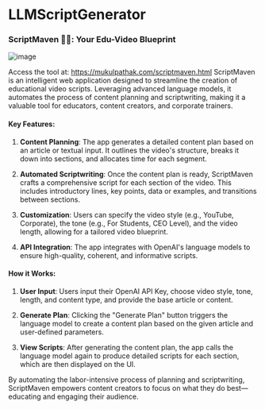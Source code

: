 # LLMScriptGenerator

### ScriptMaven 📜🧠: Your Edu-Video Blueprint

![image](https://github.com/user-attachments/assets/39cf0d1f-311f-404e-85cf-7fd54d2f9b16)

Access the tool at: https://mukulpathak.com/scriptmaven.html
ScriptMaven is an intelligent web application designed to streamline the creation of educational video scripts. Leveraging advanced language models, it automates the process of content planning and scriptwriting, making it a valuable tool for educators, content creators, and corporate trainers.

#### Key Features:

1. **Content Planning**: The app generates a detailed content plan based on an article or textual input. It outlines the video's structure, breaks it down into sections, and allocates time for each segment.
  
2. **Automated Scriptwriting**: Once the content plan is ready, ScriptMaven crafts a comprehensive script for each section of the video. This includes introductory lines, key points, data or examples, and transitions between sections.

3. **Customization**: Users can specify the video style (e.g., YouTube, Corporate), the tone (e.g., For Students, CEO Level), and the video length, allowing for a tailored video blueprint.

4. **API Integration**: The app integrates with OpenAI's language models to ensure high-quality, coherent, and informative scripts.

#### How it Works:

1. **User Input**: Users input their OpenAI API Key, choose video style, tone, length, and content type, and provide the base article or content.
  
2. **Generate Plan**: Clicking the "Generate Plan" button triggers the language model to create a content plan based on the given article and user-defined parameters.
  
3. **View Scripts**: After generating the content plan, the app calls the language model again to produce detailed scripts for each section, which are then displayed on the UI.

By automating the labor-intensive process of planning and scriptwriting, ScriptMaven empowers content creators to focus on what they do best—educating and engaging their audience.
